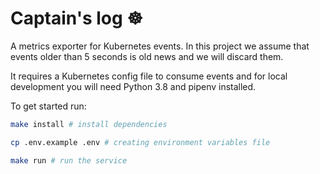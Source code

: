 # Captain's log :wheel_of_dharma:
A metrics exporter for Kubernetes events. In this project we assume that events older than 5 seconds is old news and we will discard them.

It requires a Kubernetes config file to consume events and for local development you will need Python 3.8 and pipenv installed.

To get started run:

```bash
make install # install dependencies

cp .env.example .env # creating environment variables file

make run # run the service
```